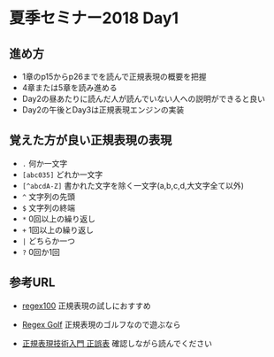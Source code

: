 # 夏季セミナー2018 Day1

## 進め方

- 1章のp15からp26までを読んで正規表現の概要を把握
- 4章または5章を読み進める
- Day2の昼あたりに読んだ人が読んでいない人への説明ができると良い
- Day2の午後とDay3は正規表現エンジンの実装


## 覚えた方が良い正規表現の表現
- `.` 何か一文字
- `[abc035]` どれか一文字
- `[^abcdA-Z]` 書かれた文字を除く一文字(a,b,c,d,大文字全て以外)
- `^` 文字列の先頭
- `$` 文字列の終端
- `*` 0回以上の繰り返し 
- `+` 1回以上の繰り返し
- `|` どちらか一つ
- `?` 0回か1回

## 参考URL
- [regex100](https://regex101.com)
正規表現の試しにおすすめ

- [Regex Golf](https://alf.nu/RegexGolf)
正規表現のゴルフなので遊ぶなら

- [正規表現技術入門 正誤表](http://gihyo.jp/book/2015/978-4-7741-7270-5/support)
確認しながら読んでください
